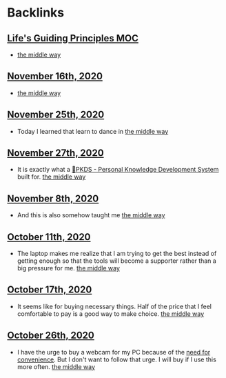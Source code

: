 
# Backlinks
## [Life's Guiding Principles MOC](<Life's Guiding Principles MOC.md>)
- [the middle way](<the middle way.md>)

## [November 16th, 2020](<November 16th, 2020.md>)
- [the middle way](<the middle way.md>)

## [November 25th, 2020](<November 25th, 2020.md>)
- Today I learned that learn to dance in [the middle way](<the middle way.md>)

## [November 27th, 2020](<November 27th, 2020.md>)
- It is exactly what a [🌲PKDS - Personal Knowledge Development System ](<🌲PKDS - Personal Knowledge Development System .md>) built for. [the middle way](<the middle way.md>)

## [November 8th, 2020](<November 8th, 2020.md>)
- And this is also somehow taught me [the middle way](<the middle way.md>)

## [October 11th, 2020](<October 11th, 2020.md>)
- The laptop makes me realize that I am trying to get the best instead of getting enough so that the tools will become a supporter rather than a big pressure for me. [the middle way](<the middle way.md>)

## [October 17th, 2020](<October 17th, 2020.md>)
- It seems like for buying necessary things. Half of the price that I feel comfortable to pay is a good way to make choice. [the middle way](<the middle way.md>)

## [October 26th, 2020](<October 26th, 2020.md>)
- I have the urge to buy a webcam for my PC because of the [need for convenience](<need for convenience.md>). But I don't want to follow that urge. I will buy if I use this more often. [the middle way](<the middle way.md>)

